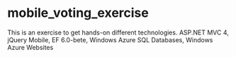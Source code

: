 mobile_voting_exercise
======================

This is an exercise to get hands-on different technologies. ASP.NET MVC 4, jQuery Mobile, EF 6.0-bete, Windows Azure SQL Databases, Windows Azure Websites
